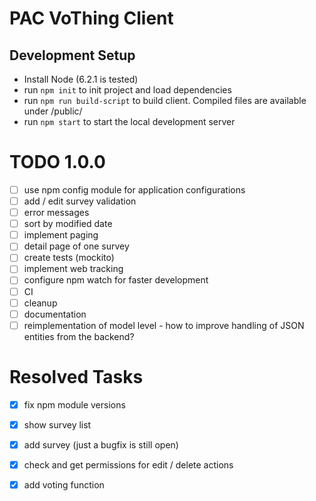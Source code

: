 # PAC VoThing Client

## Development Setup
- Install Node (6.2.1 is tested)
- run `npm init` to init project and load dependencies
- run `npm run build-script` to build client. Compiled files are available under /public/
- run `npm start` to start the local development server

# TODO 1.0.0
- [ ] use npm config module for application configurations
- [ ] add / edit survey validation
- [ ] error messages 
- [ ] sort by modified date
- [ ] implement paging
- [ ] detail page of one survey
- [ ] create tests (mockito)
- [ ] implement web tracking
- [ ] configure npm watch for faster development
- [ ] CI
- [ ] cleanup
- [ ] documentation
- [ ] reimplementation of model level - how to improve handling of JSON entities from the backend?

# Resolved Tasks
- [x] fix npm module versions
- [x] show survey list
- [x] add survey (just a bugfix is still open)
- [x] check and get permissions for edit / delete actions 
- [x] add voting function





